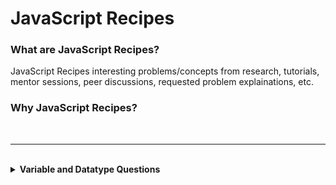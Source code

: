 # JavaScript Recipes

### What are JavaScript Recipes?
JavaScript Recipes interesting problems/concepts from research, tutorials, mentor sessions, peer discussions, requested problem explainations, etc.

### Why JavaScript Recipes?


<br>

---


<br>

<details><summary> <b>Variable and Datatype Questions</b> </summary><blockquote>

<details><summary> <b>What is a variable?</b> </summary><blockquote>

<details><summary> Click to see answer </summary>
  <dt>Definition list</dt>
  <dd><i>A <b>variable</b> is a name attached to a value.</i></dd>
  <li><i>A <b>variable</b> stores and keeps track of information within a program.</i></li>
   
</details>
<details><summary> Click to see example </summary><blockquote>
 
```javascript
function add(num1, num2) {
  return num1 + num2;
}

console.log(add(1,2))
```

</blockquote></details>
</blockquote></details>

